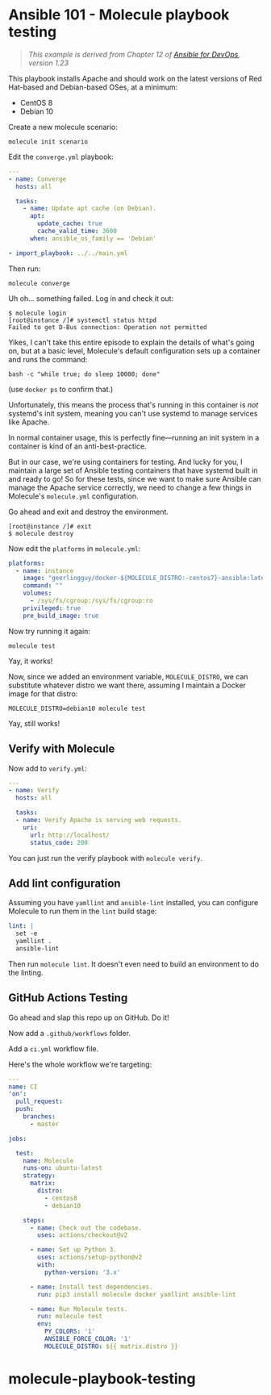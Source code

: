 # Ansible 101 - Molecule playbook testing

> _This example is derived from Chapter 12 of [Ansible for DevOps](https://www.ansiblefordevops.com), version 1.23_

This playbook installs Apache and should work on the latest versions of Red Hat-based and Debian-based OSes, at a minimum:

  - CentOS 8
  - Debian 10

Create a new molecule scenario:

    molecule init scenario

Edit the `converge.yml` playbook:

```yaml
---
- name: Converge
  hosts: all

  tasks:
    - name: Update apt cache (on Debian).
      apt:
        update_cache: true
        cache_valid_time: 3600
      when: ansible_os_family == 'Debian'

- import_playbook: ../../main.yml
```

Then run:

    molecule converge

Uh oh... something failed. Log in and check it out:

```
$ molecule login
[root@instance /]# systemctl status httpd
Failed to get D-Bus connection: Operation not permitted
```

Yikes, I can't take this entire episode to explain the details of what's going on, but at a basic level, Molecule's default configuration sets up a container and runs the command:

    bash -c "while true; do sleep 10000; done"

(use `docker ps` to confirm that.)

Unfortunately, this means the process that's running in this container is _not_ systemd's init system, meaning you can't use systemd to manage services like Apache.

In normal container usage, this is perfectly fine—running an init system in a container is kind of an anti-best-practice.

But in our case, we're using containers for testing. And lucky for you, I maintain a large set of Ansible testing containers that have systemd built in and ready to go! So for these tests, since we want to make sure Ansible can manage the Apache service correctly, we need to change a few things in Molecule's `molecule.yml` configuration.

Go ahead and exit and destroy the environment.

```
[root@instance /]# exit
$ molecule destroy
```

Now edit the `platforms` in `molecule.yml`:

```yaml
platforms:
  - name: instance
    image: "geerlingguy/docker-${MOLECULE_DISTRO:-centos7}-ansible:latest"
    command: ""
    volumes:
      - /sys/fs/cgroup:/sys/fs/cgroup:ro
    privileged: true
    pre_build_image: true
```

Now try running it again:

    molecule test

Yay, it works!

Now, since we added an environment variable, `MOLECULE_DISTRO`, we can substitute whatever distro we want there, assuming I maintain a Docker image for that distro:

    MOLECULE_DISTRO=debian10 molecule test

Yay, still works!

## Verify with Molecule

Now add to `verify.yml`:

```yaml
---
- name: Verify
  hosts: all

  tasks:
  - name: Verify Apache is serving web requests.
    uri:
      url: http://localhost/
      status_code: 200
```

You can just run the verify playbook with `molecule verify`.

## Add lint configuration

Assuming you have `yamllint` and `ansible-lint` installed, you can configure Molecule to run them in the `lint` build stage:

```yaml
lint: |
  set -e
  yamllint .
  ansible-lint
```

Then run `molecule lint`. It doesn't even need to build an environment to do the linting.

## GitHub Actions Testing

Go ahead and slap this repo up on GitHub. Do it!

Now add a `.github/workflows` folder.

Add a `ci.yml` workflow file.

Here's the whole workflow we're targeting:

```yaml
---
name: CI
'on':
  pull_request:
  push:
    branches:
      - master

jobs:

  test:
    name: Molecule
    runs-on: ubuntu-latest
    strategy:
      matrix:
        distro:
          - centos8
          - debian10

    steps:
      - name: Check out the codebase.
        uses: actions/checkout@v2

      - name: Set up Python 3.
        uses: actions/setup-python@v2
        with:
          python-version: '3.x'

      - name: Install test dependencies.
        run: pip3 install molecule docker yamllint ansible-lint

      - name: Run Molecule tests.
        run: molecule test
        env:
          PY_COLORS: '1'
          ANSIBLE_FORCE_COLOR: '1'
          MOLECULE_DISTRO: ${{ matrix.distro }}
```
# molecule-playbook-testing
